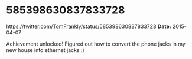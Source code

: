 # 585398630837833728
https://twitter.com/TomFrankly/status/585398630837833728
**Date:** 2015-04-07

Achievement unlocked! Figured out how to convert the phone jacks in my new house into ethernet jacks :)
